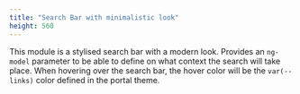 ```yaml
---
title: "Search Bar with minimalistic look"
height: 560
---
```


This module is a stylised search bar with a modern look. Provides an `ng-model` parameter to be able to define on what context the search will take place. When hovering over the search bar, the hover color will be the `var(--links)` color defined in the portal theme.
